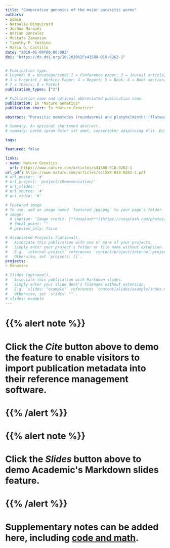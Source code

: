 ```yaml
---
title: "Comparative genomics of the major parasitic worms"
authors:
- admin
- Nathalie Dinguirard
- Joshua Marquez
- Adrian Gonzalez
- Mostafa Zamanian
- Timothy P. Yoshino
- Maria G. Castillo
date: "2010-01-04T00:00:00Z"
doi: "https://dx.doi.org/10.1038%2Fs41588-018-0262-1"


# Publication type.
# Legend: 0 = Uncategorized; 1 = Conference paper; 2 = Journal article;
# 3 = Preprint / Working Paper; 4 = Report; 5 = Book; 6 = Book section;
# 7 = Thesis; 8 = Patent
publication_types: ["2"]

# Publication name and optional abbreviated publication name.
publication: In *Nature Genetics*
publication_short: In *Nature Genetics*

abstract: "Parasitic nematodes (roundworms) and platyhelminths (flatworms) cause debilitating chronic infections of humans and animals, decimate crop production and are a major impediment to socioeconomic development. Here we report the broadest comparative study to date of the genomes of parasitic and non-parasitic worms, involving 81. We have identified gene family births and hundreds of expanded gene families at key nodes in the phylogeny that are relevant to parasitism. Examples include gene families that modulate host immune responses, enable parasite migration though host tissues or allow the parasite to feed. We reveal extensive lineage-specific differences in core metabolism and protein families historically targeted for drug development. From an *in silico* screen, we have identified and prioritised new potential drug targets and compounds for testing. This comparative genomics resource provides a much needed boost for the research community to understand and combat parasitic worms."

# Summary. An optional shortened abstract.
# summary: Lorem ipsum dolor sit amet, consectetur adipiscing elit. Duis posuere tellus ac convallis placerat. Proin tincidunt magna sed ex sollicitudin condimentum.

tags:

featured: false

links:
- name: Nature Genetics
  url: https://www.nature.com/articles/s41588-018-0262-1
url_pdf: https://www.nature.com/articles/s41588-018-0262-1.pdf
# url_poster: '#'
# url_project: 'project/chemosensation/'
# url_slides: ''
# url_source: '#'
# url_video: '#'

# Featured image
# To use, add an image named `featured.jpg/png` to your page's folder.
# image:
  # caption: 'Image credit: [**Unsplash**](https://unsplash.com/photos/pLCdAaMFLTE)'
  # focal_point: ""
  # preview_only: false

# Associated Projects (optional).
#   Associate this publication with one or more of your projects.
#   Simply enter your project's folder or file name without extension.
#   E.g. `internal-project` references `content/project/internal-project/index.md`.
#   Otherwise, set `projects: []`.
projects:
- Genomics

# Slides (optional).
#   Associate this publication with Markdown slides.
#   Simply enter your slide deck's filename without extension.
#   E.g. `slides: "example"` references `content/slides/example/index.md`.
#   Otherwise, set `slides: ""`.
# slides: example
---
```


# {{% alert note %}}
# Click the *Cite* button above to demo the feature to enable visitors to import publication metadata into their reference management software.
# {{% /alert %}}
#
# {{% alert note %}}
# Click the *Slides* button above to demo Academic's Markdown slides feature.
# {{% /alert %}}
#
# Supplementary notes can be added here, including [code and math](https://sourcethemes.com/academic/docs/writing-markdown-latex/).
